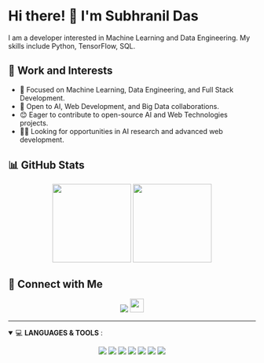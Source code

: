 # Hi there! 👋 I'm Subhranil Das

<p align="left">I am a developer interested in Machine Learning and Data Engineering. My skills include Python, TensorFlow, SQL.</p>

## 💼 Work and Interests

- 🧠 Focused on Machine Learning, Data Engineering, and Full Stack Development.
- 🤝 Open to AI, Web Development, and Big Data collaborations.
- 😊 Eager to contribute to open-source AI and Web Technologies projects.
- 👨‍💻 Looking for opportunities in AI research and advanced web development.

## 📊 GitHub Stats

<p align="center">
  <img height="160em" src="https://github-readme-stats.vercel.app/api?username=dassubhranil&show_icons=true&theme=radical&count_private=true" />
  <img height="160em" src="https://github-readme-stats.vercel.app/api/top-langs/?username=dassubhranil&layout=compact&theme=radical&langs_count=6" />
</p>

## 🤝 Connect with Me

<p align="center">
  <a href="https://www.linkedin.com/in/subhranil-das/"><img src="https://img.shields.io/badge/linkedin-%230077B5.svg?&style=for-the-badge&logo=linkedin&logoColor=white" /></a>
  <a href="https://github.com/dassubhranil"><img height="28" src="https://img.shields.io/badge/github-%23000000.svg?&style=for-the-badge&logo=github&logoColor=white"></a>
</p>

---

<details open>
<summary>💻 <b>LANGUAGES & TOOLS</b> :</summary>

<p align="center">
  <img src="https://img.shields.io/badge/python%20-%233776AB.svg?&style=for-the-badge&logo=python&logoColor=white"/>
  <img src="https://img.shields.io/badge/tensorflow%20-%23FF6F00.svg?&style=for-the-badge&logo=tensorflow&logoColor=white"/>
  <img src="https://img.shields.io/badge/sql%20-%2300599C.svg?&style=for-the-badge&logo=sql&logoColor=white"/>
  <img src="https://img.shields.io/badge/react%20-%2361DAFB.svg?&style=for-the-badge&logo=react&logoColor=white"/>
  <img src="https://img.shields.io/badge/git%20-%23F05033.svg?&style=for-the-badge&logo=git&logoColor=white"/>
  <img src="https://img.shields.io/badge/docker%20-%232496ED.svg?&style=for-the-badge&logo=docker&logoColor=white"/>
  <img src="https://img.shields.io/badge/kubernetes%20-%23326CE5.svg?&style=for-the-badge&logo=kubernetes&logoColor=white"/>
</p>
</details>
